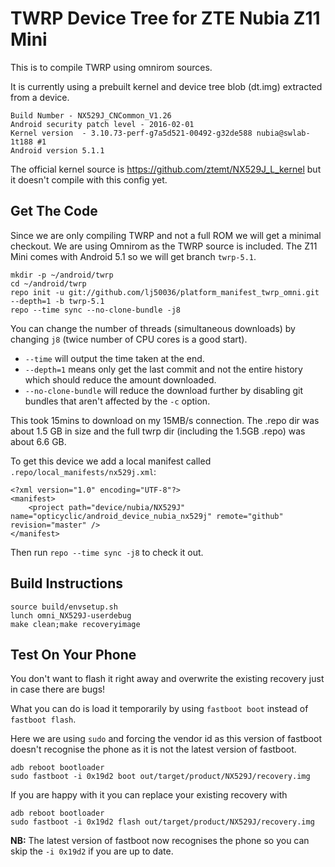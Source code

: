 # TWRP Device Tree for ZTE Nubia Z11 Mini

This is to compile TWRP using omnirom sources.

It is currently using a prebuilt kernel and device tree blob (dt.img) extracted from a device.

    Build Number - NX529J_CNCommon_V1.26
    Android security patch level - 2016-02-01
    Kernel version  - 3.10.73-perf-g7a5d521-00492-g32de588 nubia@swlab-1t188 #1
    Android version 5.1.1

The official kernel source is https://github.com/ztemt/NX529J_L_kernel but it doesn't compile with this config yet.

## Get The Code

Since we are only compiling TWRP and not a full ROM we will get a minimal checkout.
We are using Omnirom as the TWRP source is included.
The Z11 Mini comes with Android 5.1 so we will get branch `twrp-5.1`.

    mkdir -p ~/android/twrp
    cd ~/android/twrp
    repo init -u git://github.com/lj50036/platform_manifest_twrp_omni.git --depth=1 -b twrp-5.1
    repo --time sync --no-clone-bundle -j8

You can change the number of threads (simultaneous downloads) by changing `j8` (twice number of CPU cores is a good start).

- `--time` will output the time taken at the end.
- `--depth=1` means only get the last commit and not the entire history which should reduce the amount downloaded.
- `--no-clone-bundle` will reduce the download further by disabling git bundles that aren't affected by the `-c` option.

This took 15mins to download on my 15MB/s connection.
The .repo dir was about 1.5 GB in size and the full twrp dir (including the 1.5GB .repo) was about 6.6 GB.


To get this device we add a local manifest called `.repo/local_manifests/nx529j.xml`:

    <?xml version="1.0" encoding="UTF-8"?>
    <manifest>
        <project path="device/nubia/NX529J" name="opticyclic/android_device_nubia_nx529j" remote="github" revision="master" />
    </manifest>

Then run `repo --time sync -j8` to check it out.

## Build Instructions

    source build/envsetup.sh
    lunch omni_NX529J-userdebug
    make clean;make recoveryimage

## Test On Your Phone

You don't want to flash it right away and overwrite the existing recovery just in case there are bugs!

What you can do is load it temporarily by using `fastboot boot` instead of `fastboot flash`.

Here we are using `sudo` and forcing the vendor id as this version of fastboot doesn't recognise the phone as it is not the latest version of fastboot.

    adb reboot bootloader
    sudo fastboot -i 0x19d2 boot out/target/product/NX529J/recovery.img

If you are happy with it you can replace your existing recovery with

    adb reboot bootloader
    sudo fastboot -i 0x19d2 flash out/target/product/NX529J/recovery.img

**NB:** The latest version of fastboot now recognises the phone so you can skip the `-i 0x19d2` if you are up to date.
